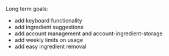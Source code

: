 Long term goals:
- add keyboard functionality
- add ingredient suggestions
- add account management and account-ingredient-storage
- add weekly limits on usage
- add easy ingredient removal
